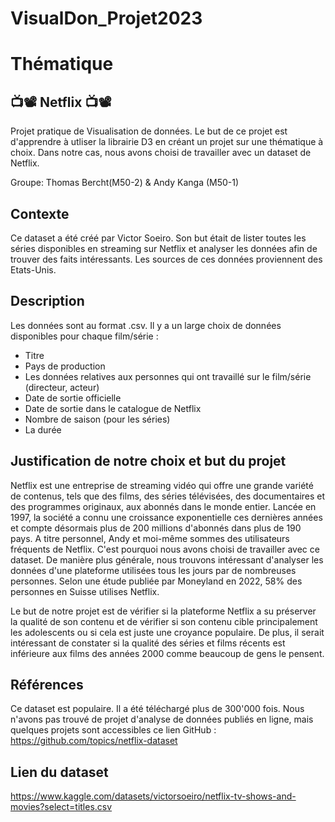 # VisualDon_Projet2023

# Thématique

## 📺📽️ Netflix 📺📽️ 

Projet pratique de Visualisation de données. Le but de ce projet est d'apprendre à utliser la librairie D3 en créant un projet sur une thématique à choix. Dans notre cas, nous avons choisi de travailler avec un dataset de Netflix.

Groupe: Thomas Bercht(M50-2) & Andy Kanga (M50-1)


## Contexte
Ce dataset a été créé par Victor Soeiro. Son but était de lister toutes les séries disponibles en streaming sur Netflix et analyser les données afin de trouver des faits intéressants. Les sources de ces données proviennent des Etats-Unis.


## Description
Les données sont au format .csv. Il y a un large choix de données disponibles pour chaque film/série :

- Titre 
- Pays de production
- Les données relatives aux personnes qui ont travaillé sur le film/série (directeur, acteur)
- Date de sortie officielle
- Date de sortie dans le catalogue de Netflix
- Nombre de saison (pour les séries)
- La durée 


## Justification de notre choix et but du projet
Netflix est une entreprise de streaming vidéo qui offre une grande variété de contenus, tels que des films, des séries télévisées, des documentaires et des programmes originaux, aux abonnés dans le monde entier. Lancée en 1997, la société a connu une croissance exponentielle ces dernières années et compte désormais plus de 200 millions d'abonnés dans plus de 190 pays. A titre personnel, Andy et moi-même sommes des utilisateurs fréquents de Netflix. C'est pourquoi nous avons choisi de travailler avec ce dataset. De manière plus générale, nous trouvons intéressant d'analyser les données d'une plateforme utilisées tous les jours par de nombreuses personnes. Selon une étude publiée par Moneyland en 2022, 58% des personnes en Suisse utilises Netflix.

Le but de notre projet est de vérifier si la plateforme Netflix a su préserver la qualité de son contenu et de vérifier si son contenu cible principalement les adolescents ou si cela est juste une croyance populaire. De plus, il serait intéressant de constater si la qualité des séries et films récents est inférieure aux films des années 2000 comme beaucoup de gens le pensent.

## Références
Ce dataset est populaire. Il a été téléchargé plus de 300'000 fois. Nous n'avons pas trouvé de projet d'analyse de données publiés en ligne, mais quelques projets sont accessibles ce lien GitHub : https://github.com/topics/netflix-dataset



## Lien du dataset 
https://www.kaggle.com/datasets/victorsoeiro/netflix-tv-shows-and-movies?select=titles.csv

